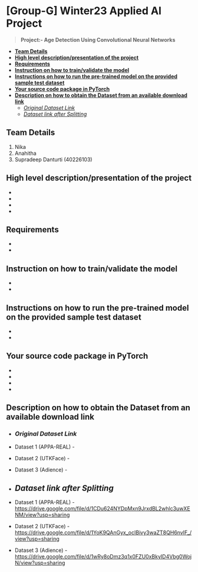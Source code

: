 # **[Group-G] Winter23 Applied AI Project**
> **Project:- Age Detection Using Convolutional Neural Networks**

- [**Team Details**](#--team-details--)
- [**High level description/presentation of the project**](#--high-level-description-presentation-of-the-project--)
- [**Requirements**](#--requirements--)
- [**Instruction on how to train/validate the model**](#--instruction-on-how-to-train-validate-the-model--)
- [**Instructions on how to run the pre-trained model on the provided sample test dataset**](#--instructions-on-how-to-run-the-pre-trained-model-on-the-provided-sample-test-dataset--)
- [**Your source code package in PyTorch**](#--your-source-code-package-in-pytorch--)
- [**Description on how to obtain the Dataset from an available download link**](#--description-on-how-to-obtain-the-dataset-from-an-available-download-link--)
  * [*Original Dataset Link*](#-original-dataset-link-)
  * [*Dataset link after Splitting*](#-dataset-link-after-splitting-)
<!-- 
## **Table of contents**
* [Team Details](#Team Details)
* [Description of the Project](#High level description/presentation of the project)
* [Requirements](#Requirements)
* [How to Train/Validate the Model](#Instruction on how to train/validate the model)
* [Run Pre-Trained Model on Sample Dataset](#Instructions on how to run the pre-trained model on the provided sample test dataset)
* [Source Code Package](#Your source code package in PyTorch)
* [Dataset Details](#Description on how to obtain the Dataset from an available download link) -->






## **Team Details**
1. Nika
2. Anahitha
3. Supradeep Danturti (40226103)

## **High level description/presentation of the project**
- 
-
- 
- 
## **Requirements**
- 
- 
## **Instruction on how to train/validate the model**
- 
- 
## **Instructions on how to run the pre-trained model on the provided sample test dataset**
- 
- 
## **Your source code package in PyTorch**
- 
- 
- 
- 
## **Description on how to obtain the Dataset from an available download link**
 - ### *Original Dataset Link*
- Dataset 1 (APPA-REAL) - 
- Dataset 2 (UTKFace)   -
- Dataset 3 (Adience)   -

 - ## *Dataset link after Splitting*

- Dataset 1 (APPA-REAL) - https://drive.google.com/file/d/1CDu624NYDpMxn9JrxdBL2whlc3uwXENM/view?usp=sharing
- Dataset 2 (UTKFace)   - https://drive.google.com/file/d/1YoK9QAnGyx_ocIBivy3waZT8QH6nvIF_/view?usp=sharing
- Dataset 3 (Adience)   - https://drive.google.com/file/d/1wRy8oDmz3q1x0FZU0xBkyID4Vbg0WojN/view?usp=sharing

